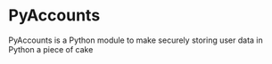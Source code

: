 # PyAccounts
PyAccounts is a Python module to make securely storing user data in Python a piece of cake

